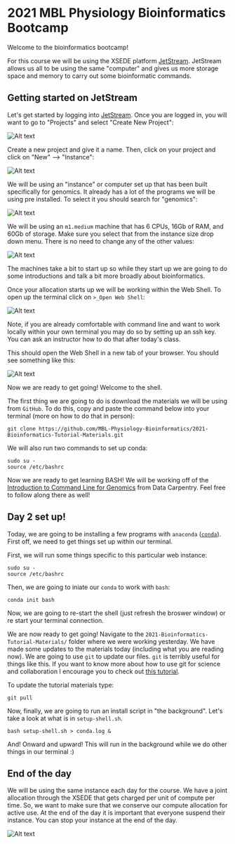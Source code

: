 # 2021 MBL Physiology Bioinformatics Bootcamp

Welcome to the bioinformatics bootcamp!

For this course we will be using the XSEDE platform [JetStream](https://use.jetstream-cloud.org/application/projects). JetStream allows us all to be using the same "computer" and gives us more storage space and memory to carry out some bioinformatic commands.

## Getting started on JetStream

Let's get started by logging into [JetStream](https://use.jetstream-cloud.org/application/projects). Once you are logged in, you will want to go to "Projects" and select "Create New Project":

![Alt text](bash-genomics/images/js-login.png)

Create a new project and give it a name. Then, click on your project and click on "New" --> "Instance":

![Alt text](bash-genomics/images/js-new-inst.png)

We will be using an "instance" or computer set up that has been built specifically for genomics. It already has a lot of the programs we will be using pre installed. To select it you should search for "genomics":

![Alt text](bash-genomics/images/js-genomics.png)

We will be using an `m1.medium` machine that has 6 CPUs, 16Gb of RAM, and 60Gb of storage. Make sure you select that from the instance size drop down menu. There is no need to change any of the other values:


![Alt text](bash-genomics/images/js-launch.png)

The machines take a bit to start up so while they start up we are going to do some introductions and talk a bit more broadly about bioinformatics.

Once your allocation starts up we will be working within the Web Shell. To open up the terminal click on `>_Open Web Shell`:


![Alt text](bash-genomics/images/js-openws.png)

Note, if you are already comfortable with command line and want to work locally within your own terminal you may do so by setting up an ssh key. You can ask an instructor how to do that after today's class.

This should open the Web Shell in a new tab of your browser. You should see something like this:


![Alt text](bash-genomics/images/atmosphere.png)

Now we are ready to get going! Welcome to the shell.

The first thing we are going to do is download the materials we will be using from `GitHub`. To do this, copy and paste the command below into your terminal (more on how to do that in person):

```
git clone https://github.com/MBL-Physiology-Bioinformatics/2021-Bioinformatics-Tutorial-Materials.git
```

We will also run two commands to set up conda:

```
sudo su -
source /etc/bashrc
```

Now we are ready to get learning BASH! We will be working off of the [Introduction to Command Line for Genomics](https://datacarpentry.org/shell-genomics/) from Data Carpentry. Feel free to follow along there as well!

## Day 2 set up!

Today, we are going to be installing a few programs with `anaconda` ([`conda`](https://astrobiomike.github.io/unix/conda-intro)). First off, we need to get things set up within our terminal. 

First, we will run some things specific to this particular web instance: 

```
sudo su -
source /etc/bashrc
```

Then, we are going to iniate our `conda` to work with `bash`:

```
conda init bash
```

Now, we are going to re-start the shell (just refresh the broswer window) or re start your terminal connection. 

We are now ready to get going! Navigate to the `2021-Bioinformatics-Tutorial-Materials/` folder where we were working yesterday. We have made some updates to the materials today (including what you are reading now). We are going to use `git` to update our files. `git` is terribly useful for things like this. If you want to know more about how to use git for science and collaboration I encourage you to check out [this tutorial](https://github.com/swcarpentry). 

To update the tutorial materials type:

```
git pull 
```

Now, finally, we are going to run an install script in "the background". Let's take a look at what is in `setup-shell.sh`. 

```
bash setup-shell.sh > conda.log &
```

And! Onward and upward! This will run in the background while we do other things in our terminal :) 

## End of the day

We will be using the same instance each day for the course. We have a joint allocation through the XSEDE that gets charged per unit of compute per time. So, we want to make sure that we conserve our compute allocation for active use. At the end of the day it is important that everyone suspend their instance. You can stop your instance at the end of the day.  



![Alt text](bash-genomics/images/js-suspend.png)
